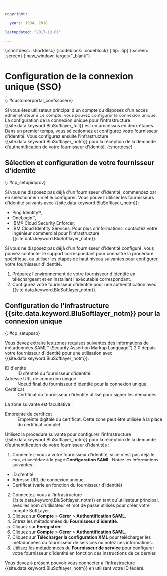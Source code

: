 ```yaml
---

copyright:

  years: 1994, 2018

lastupdated: "2017-12-01"

---
```


{:shortdesc: .shortdesc}
{:codeblock: .codeblock}
{:tip: .tip}
{:screen: .screen}
{:new_window: target="_blank"}


# Configuration de la connexion unique (SSO)
{: #customerportal_confssoserv}

Si vous êtes utilisateur principal d'un compte ou disposez d'un accès administrateur à ce compte, vous pouvez configurer la connexion unique. La configuration de la connexion unique pour l'infrastructure {{site.data.keyword.BluSoftlayer_full}} est un processus en deux étapes.  Dans un premier temps, vous sélectionnez et configurez votre fournisseur d'identité. Vous configurez ensuite l'infrastructure {{site.data.keyword.BluSoftlayer_notm}} pour la réception de la demande d'authentification de votre fournisseur d'identité.
{:shortdesc}

## Sélection et configuration de votre fournisseur d'identité
{: #cp_setupidprov}

Si vous ne disposez pas déjà d'un fournisseur d'identité, commencez par en sélectionner un et le configurer. Vous pouvez utiliser les fournisseurs d'identité suivants avec {{site.data.keyword.BluSoftlayer_notm}}:
* Ping Identity&reg;,
* OneLogin&trade;,
* IBM&reg; Cloud Security Enforcer,
* IBM Cloud Identity Services.
Pour plus d'informations, contactez votre ingénieur commercial pour l'infrastructure {{site.data.keyword.BluSoftlayer_notm}}.

Si vous ne disposez pas déjà d'un fournisseur d'identité configuré, vous pouvez contacter le support correspondant pour connaître la procédure spécifique, ou utiliser les étapes de haut niveau suivantes pour configurer votre fournisseur d'identité.
1. Préparez l'environnement de votre fournisseur d'identité en téléchargeant et en installant l'exécutable correspondant.
2. Configurez votre fournisseur d'identité pour une authentification avec {{site.data.keyword.BluSoftlayer_notm}}.

## Configuration de l'infrastructure {{site.data.keyword.BluSoftlayer_notm}} pour la connexion unique
{: #cp_setupsso}

Vous devez extraire les zones requises suivantes des informations de métadonnées SAML&trade; (Security Assertion Markup Language&trade;) 2.0 depuis votre fournisseur d'identité pour une utilisation avec {{site.data.keyword.BluSoftlayer_notm}}.
<dl>
<dt>ID d'entité</dt>
<dd>ID d'entité du fournisseur d'identité.</dd>
<dt>Adresse URL de connexion unique</dt>
<dd>Noeud final du fournisseur d'identité pour la connexion unique.</dd>
<dt>Certificat</dt>
<dd>Certificat du fournisseur d'identité utilisé pour signer les demandes.</dd>
</dl>

La zone suivante est facultative :
<dl>
<dt>Empreinte de certificat</dt>
<dd>Empreinte digitale du certificat. Cette zone peut être utilisée à la place du certificat complet.</dd>
</dl>

Utilisez la procédure suivante pour configurer l'infrastructure {{site.data.keyword.BluSoftlayer_notm}} pour la réception de la demande d'authentification de votre fournisseur d'identités :
1. Connectez-vous à votre fournisseur d'identité, si ce n'est pas déjà le cas, et accédez à la page **Configuration SAML**. Notez les informations suivantes :
  * ID d'entité
  * Adresse URL de connexion unique
  * Certificat (varie en fonction du fournisseur d'identité)
2. Connectez-vous à l'infrastructure {{site.data.keyword.BluSoftlayer_notm}} en tant qu'utilisateur principal, avec les nom d'utilisateur et mot de passe utilisés pour créer votre compte SoftLayer.
3. Cliquez sur **Compte** > **Gérer** > **Authentification SAML**.
4. Entrez les métadonnées du **Fournisseur d'identité**.
5. Cliquez sur **Enregistrer**.
6. Cliquez sur **Compte** > **Gérer** > **Authentification SAML**.
7. Cliquez sur **Télécharger la configuration XML** pour télécharger les métadonnées du fournisseur de services ou notez ces informations.
8. Utilisez les métadonnées du **Fournisseur de service** pour configurer votre fournisseur d'identité en fonction des instructions de ce dernier.  

Vous devez à présent pouvoir vous connecter à l'infrastructure {{site.data.keyword.BluSoftlayer_notm}} en utilisant votre ID fédéré.

